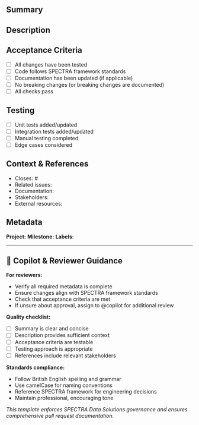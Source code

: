 ## Summary
<!-- A single, clear sentence describing what this PR accomplishes -->


## Description
<!-- Provide detailed context about the changes:
- What problem does this solve?
- What approach was taken?
- What are the key changes?
- Why was this approach chosen? -->


## Acceptance Criteria
<!-- Define what constitutes successful completion of this PR -->
- [ ] All changes have been tested
- [ ] Code follows SPECTRA framework standards
- [ ] Documentation has been updated (if applicable)
- [ ] No breaking changes (or breaking changes are documented)
- [ ] All checks pass

## Testing
<!-- Describe how the changes have been tested -->
- [ ] Unit tests added/updated
- [ ] Integration tests added/updated
- [ ] Manual testing completed
- [ ] Edge cases considered

## Context & References
<!-- Provide links to related issues, documentation, or stakeholders -->
- Closes: #
- Related issues: 
- Documentation: 
- Stakeholders: 
- External resources: 

## Metadata
**Project:** <!-- Specify which project/component this affects -->
**Milestone:** <!-- Target milestone/release (leave blank if not determined) -->
**Labels:** <!-- Suggested labels: feature, bugfix, documentation, refactor, etc. -->

---

## 🤖 Copilot & Reviewer Guidance

**For reviewers:**
- Verify all required metadata is complete
- Ensure changes align with SPECTRA framework standards
- Check that acceptance criteria are met
- If unsure about approval, assign to @copilot for additional review

**Quality checklist:**
- [ ] Summary is clear and concise
- [ ] Description provides sufficient context
- [ ] Acceptance criteria are testable
- [ ] Testing approach is appropriate
- [ ] References include relevant stakeholders

**Standards compliance:**
- Follow British English spelling and grammar
- Use camelCase for naming conventions
- Reference SPECTRA framework for engineering decisions
- Maintain professional, encouraging tone

*This template enforces SPECTRA Data Solutions governance and ensures comprehensive pull request documentation.*